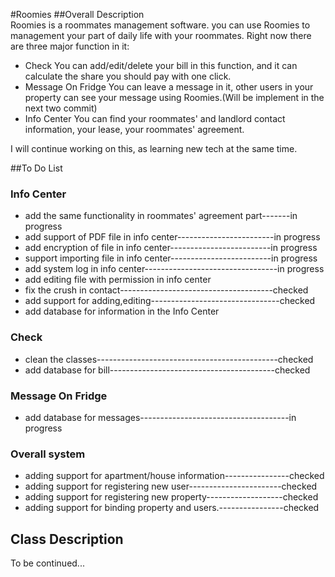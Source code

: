 #Roomies
##Overall Description   
Roomies is a roommates management software. you can use Roomies to management your part of daily life with your roommates. Right now there are three major function in it: 
* Check
You can add/edit/delete your bill in this function, and it can calculate the share you should pay with one click. 
* Message On Fridge
You can leave a message in it, other users in your property can see your message using Roomies.(Will be implement in the next two commit)
* Info Center
You can find your roommates' and landlord contact information, your lease, your roommates' agreement.

I will continue working on this, as learning new tech at the same time. 

##To Do List

### Info Center
* add the same functionality in roommates' agreement part-------in progress
* add support of PDF file in info center------------------------in progress
* add encryption of file in info center-------------------------in progress
* support importing file in info center-------------------------in progress
* add system log in info center---------------------------------in progress
* add editing file with permission in info center
* fix the crush in contact--------------------------------------checked
* add support for adding,editing--------------------------------checked
* add database for information in the Info Center

### Check
* clean the classes---------------------------------------------checked
* add database for bill-----------------------------------------checked

### Message On Fridge
* add database for messages-------------------------------------in progress

### Overall system
* adding support for apartment/house information----------------checked
* adding support for registering new user-----------------------checked
* adding support for registering new property-------------------checked
* adding support for binding property and users.----------------checked

## Class Description 

To be continued... 
